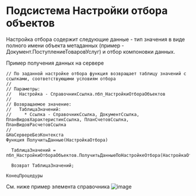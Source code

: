 # Подсистема Настройки отбора объектов

Настройка отбора содержит следующие данные - тип значения в виде полного имени объекта метаданных (пример - Документ.ПоступлениеТоваровУслуг) и отбор компоновки данных.

Пример получения данных на сервере

```BSL
// По заданной настройке отбора функция возвращает таблицу значений с ссылками, соответствующими условиям отбора
//
// Параметры:
//   Настройка - СправочникСсылка.пбп_НастройкиОтбораОбъектов
//
// Возвращаемое значение:
//   ТаблицаЗначений:
//     * Ссылка - СправочникСсылка, ДокументСсылка, ПланВидовХарактеристикСсылка, ПланСчетовСсылка, ПланВидовРасчетовСсылка
//
&НаСервереБезКонтекста
Функция ПолучитьДанные(НастройкаОтбора)

  ТаблицаЗначений = пбп_НастройкиОтбораОбъектов.ПолучитьДанныеПоНастройкеОтбора(НастройкаОтбора);

  Возврат ТаблицаЗначений;

КонецПроцедуры
```

См. ниже пример элемента справочника
![image](images\НастройкиОтбораОбъектов.png)
